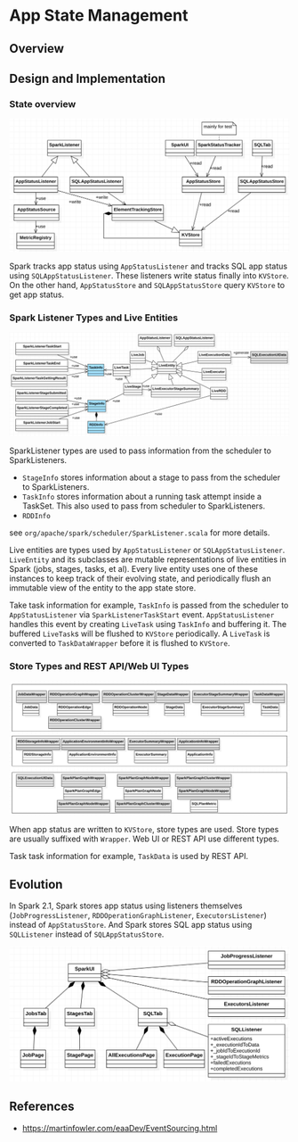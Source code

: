 # App State Management

## Overview



## Design and Implementation

### State overview
![state](state-overview.png)

Spark tracks app status using `AppStatusListener` and tracks SQL app status using
`SQLAppStatusListener`. These listeners write status finally into `KVStore`. On the other hand,
`AppStatusStore` and `SQLAppStatusStore` query `KVStore` to get app status.

### Spark Listener Types and Live Entities
![live entity](listener-types-live-entity.png)

SparkListener types are used to pass information from the scheduler to SparkListeners.

* `StageInfo` stores information about a stage to pass from the scheduler to SparkListeners.
* `TaskInfo` stores information about a running task attempt inside a TaskSet. This also used to
  pass from scheduler to SparkListeners.
* `RDDInfo`

see `org/apache/spark/scheduler/SparkListener.scala` for more details.

Live entities are types used by `AppStatusListener` or `SQLAppStatusListener`. `LiveEntity` and its
subclasses are mutable representations of live entities in Spark (jobs, stages, tasks, et al). Every
live entity uses one of these instances to keep track of their evolving state, and periodically
flush an immutable view of the entity to the app state store.

Take task information for example, `TaskInfo` is passed from the scheduler to `AppStatusListener`
via `SparkListenerTaskStart` event. `AppStatusListener` handles this event by creating `LiveTask`
using `TaskInfo` and buffering it. The buffered `LiveTask`s will be flushed to `KVStore`
periodically. A `LiveTask` is converted to `TaskDataWrapper` before it is flushed to `KVStore`.

### Store Types and REST API/Web UI Types

![store types and api types](store-types-api-types.png)

When app status are written to `KVStore`, store types are used. Store types are usually suffixed
with `Wrapper`. Web UI or REST API use different types.

Task task information for example, `TaskData` is used by REST API.

## Evolution
In Spark 2.1, Spark stores app status using listeners themselves (`JobProgressListener`,
`RDDOperationGraphListener`, `ExecutorsListener`) instead of `AppStatusStore`. And Spark stores SQL
app status using `SQLListener` instead of `SQLAppStatusStore`.

![state (Spark 2.1)](state-2.1.png)


## References

* https://martinfowler.com/eaaDev/EventSourcing.html


